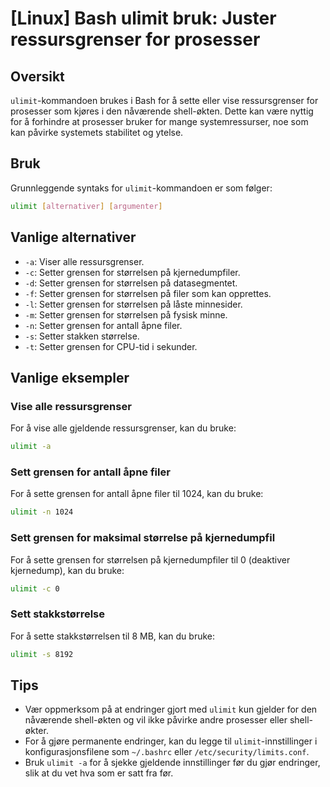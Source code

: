 # [Linux] Bash ulimit bruk: Juster ressursgrenser for prosesser

## Oversikt
`ulimit`-kommandoen brukes i Bash for å sette eller vise ressursgrenser for prosesser som kjøres i den nåværende shell-økten. Dette kan være nyttig for å forhindre at prosesser bruker for mange systemressurser, noe som kan påvirke systemets stabilitet og ytelse.

## Bruk
Grunnleggende syntaks for `ulimit`-kommandoen er som følger:

```bash
ulimit [alternativer] [argumenter]
```

## Vanlige alternativer
- `-a`: Viser alle ressursgrenser.
- `-c`: Setter grensen for størrelsen på kjernedumpfiler.
- `-d`: Setter grensen for størrelsen på datasegmentet.
- `-f`: Setter grensen for størrelsen på filer som kan opprettes.
- `-l`: Setter grensen for størrelsen på låste minnesider.
- `-m`: Setter grensen for størrelsen på fysisk minne.
- `-n`: Setter grensen for antall åpne filer.
- `-s`: Setter stakken størrelse.
- `-t`: Setter grensen for CPU-tid i sekunder.

## Vanlige eksempler

### Vise alle ressursgrenser
For å vise alle gjeldende ressursgrenser, kan du bruke:

```bash
ulimit -a
```

### Sett grensen for antall åpne filer
For å sette grensen for antall åpne filer til 1024, kan du bruke:

```bash
ulimit -n 1024
```

### Sett grensen for maksimal størrelse på kjernedumpfil
For å sette grensen for størrelsen på kjernedumpfiler til 0 (deaktiver kjernedump), kan du bruke:

```bash
ulimit -c 0
```

### Sett stakkstørrelse
For å sette stakkstørrelsen til 8 MB, kan du bruke:

```bash
ulimit -s 8192
```

## Tips
- Vær oppmerksom på at endringer gjort med `ulimit` kun gjelder for den nåværende shell-økten og vil ikke påvirke andre prosesser eller shell-økter.
- For å gjøre permanente endringer, kan du legge til `ulimit`-innstillinger i konfigurasjonsfilene som `~/.bashrc` eller `/etc/security/limits.conf`.
- Bruk `ulimit -a` for å sjekke gjeldende innstillinger før du gjør endringer, slik at du vet hva som er satt fra før.
